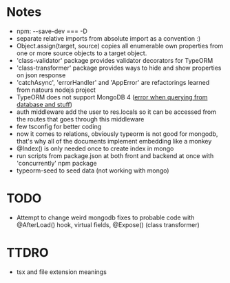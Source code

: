 # Notes

- npm: --save-dev === -D
- separate relative imports from absolute import as a convention :)
- Object.assign(target, source) copies all enumerable own properties from one or more source objects to a target object.
- 'class-validator' package provides validator decorators for TypeORM
- 'class-transformer' package provides ways to hide and show properties on json response
- 'catchAsync', 'errorHandler' and 'AppError' are refactorings learned from natours nodejs project
- TypeORM does not support MongoDB 4 ([error when querying from database and stuff](https://stackoverflow.com/questions/68908467/typeorm-and-mongodb-and-repositories-cannot-read-property-prototype-of-undefi))
- auth middleware add the user to res.locals so it can be accessed from the routes that goes through this middleware
- few tsconfig for better coding
- now it comes to relations, obviously typeorm is not good for mongodb, that's why all of the documents implement embedding like a monkey
- @Index() is only needed once to create index in mongo
- run scripts from package.json at both front and backend at once with 'concurrently' npm package
- typeorm-seed to seed data (not working with mongo)

# TODO

- Attempt to change weird mongodb fixes to probable code with @AfterLoad() hook, virtual fields, @Expose() (class transformer)

# TTDRO

- tsx and file extension meanings

